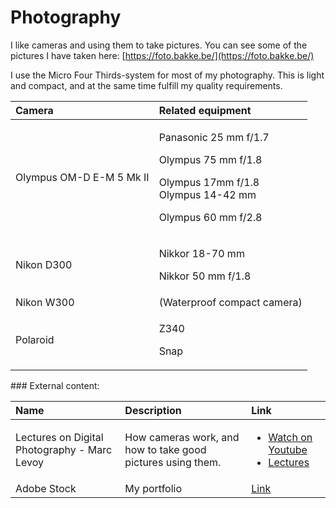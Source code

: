 # Photography

I like cameras and using them to take pictures. You can see some of the pictures I have taken here: [https://foto.bakke.be/](https://foto.bakke.be/)

I use the Micro Four Thirds-system for most of my photography. This is light and compact, and at the same time fulfill my quality requirements.

<table>
  <thead>
    <tr>
      <th style="text-align:left">Camera</th>
      <th style="text-align:left">Related equipment</th>
    </tr>
  </thead>
  <tbody>
    <tr>
      <td style="text-align:left">Olympus OM-D E-M 5 Mk II</td>
      <td style="text-align:left">
        <p>Panasonic 25 mm f/1.7</p>
        <p>Olympus 75 mm f/1.8</p>
        <p>Olympus 17mm f/1.8
          <br />Olympus 14-42 mm</p>
        <p>Olympus 60 mm f/2.8</p>
      </td>
    </tr>
    <tr>
      <td style="text-align:left">Nikon D300</td>
      <td style="text-align:left">
        <p>Nikkor 18-70 mm</p>
        <p>Nikkor 50 mm f/1.8</p>
      </td>
    </tr>
    <tr>
      <td style="text-align:left">Nikon W300</td>
      <td style="text-align:left">(Waterproof compact camera)</td>
    </tr>
    <tr>
      <td style="text-align:left">Polaroid</td>
      <td style="text-align:left">
        <p>Z340</p>
        <p>Snap</p>
      </td>
    </tr>
  </tbody>
</table>### External content:

<table>
  <thead>
    <tr>
      <th style="text-align:left">Name</th>
      <th style="text-align:left">Description</th>
      <th style="text-align:left">Link</th>
    </tr>
  </thead>
  <tbody>
    <tr>
      <td style="text-align:left">Lectures on Digital Photography - Marc Levoy</td>
      <td style="text-align:left">How cameras work, and how to take good pictures using them.</td>
      <td style="text-align:left">
        <p></p>
        <ul>
          <li><a href="https://www.youtube.com/playlist?list=PL7ddpXYvFXspUN0N-gObF1GXoCA-DA-7i">Watch on Youtube</a>
          </li>
          <li><a href="https://sites.google.com/site/marclevoylectures/schedule/lecture1-21mar16">Lectures</a>
          </li>
        </ul>
      </td>
    </tr>
    <tr>
      <td style="text-align:left">Adobe Stock</td>
      <td style="text-align:left">My portfolio</td>
      <td style="text-align:left"><a href="https://stock.adobe.com/no/contributor/207781363/Harald">Link</a>
      </td>
    </tr>
  </tbody>
</table> 

